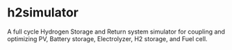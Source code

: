 # h2simulator
A full cycle Hydrogen Storage and Return system simulator for coupling and optimizing PV, Battery storage, Electrolyzer, H2 storage, and Fuel cell.
